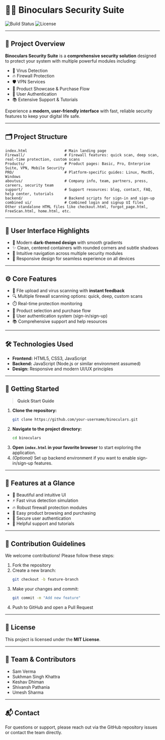 # 🕵️‍♂️ Binoculars Security Suite

![Build Status](https://img.shields.io/badge/build-passing-brightgreen)
![License](https://img.shields.io/badge/license-MIT-blue)

---

## 🔐 Project Overview
**Binoculars Security Suite** is a **comprehensive security solution** designed to protect your system with multiple powerful modules including:

- 🦠 Virus Detection
- 🔥 Firewall Protection
- 🛡️ VPN Services
- 🛒 Product Showcase & Purchase Flow
- 🔐 User Authentication
- 📚 Extensive Support & Tutorials

Experience a **modern, user-friendly interface** with fast, reliable security features to keep your digital life safe.

---

## 🗂️ Project Structure
```plaintext
index.html                 # Main landing page
Firewall/                  # Firewall features: quick scan, deep scan, real-time protection, custom scans
Products/                  # Product pages: Basic, Pro, Enterprise Suite, VPN, Mobile Security
PRO/                       # Platform-specific guides: Linux, MacOS, Windows
aboutus/                   # Company info, team, partners, press, careers, security team
support/                   # Support resources: blog, contact, FAQ, help center, tutorials
backend/                   # Backend scripts for sign-in and sign-up
combined ui/               # Combined login and signup UI files
Other standalone HTML files like checkout.html, forgot_page.html, FreeScan.html, home.html, etc.
```

---

## 🎨 User Interface Highlights
- 🌙 Modern **dark-themed design** with smooth gradients
- ✨ Clean, centered containers with rounded corners and subtle shadows
- 🚀 Intuitive navigation across multiple security modules
- 📱 Responsive design for seamless experience on all devices

---

## ⚙️ Core Features
- 📁 File upload and virus scanning with **instant feedback**
- 🔍 Multiple firewall scanning options: quick, deep, custom scans
- ⏱️ Real-time protection monitoring
- 🛒 Product selection and purchase flow
- 🔐 User authentication system (sign-in/sign-up)
- 📚 Comprehensive support and help resources

---

## 🛠️ Technologies Used
- **Frontend:** HTML5, CSS3, JavaScript
- **Backend:** JavaScript (Node.js or similar environment assumed)
- **Design:** Responsive and modern UI/UX principles

---

## 🚀 Getting Started

> **Quick Start Guide**

1. **Clone the repository:**
    ```bash
    git clone https://github.com/your-username/binoculars.git
    ```
2. **Navigate to the project directory:**
    ```bash
    cd binoculars
    ```
3. **Open `index.html` in your favorite browser** to start exploring the application.
4. *(Optional)* Set up backend environment if you want to enable sign-in/sign-up features.

---

## 🌟 Features at a Glance
- 🎨 Beautiful and intuitive UI
- ⚡ Fast virus detection simulation
- 🔥 Robust firewall protection modules
- 🛒 Easy product browsing and purchasing
- 🔐 Secure user authentication
- 📖 Helpful support and tutorials

---

## 🤝 Contribution Guidelines
We welcome contributions! Please follow these steps:

1. Fork the repository
2. Create a new branch:
    ```bash
    git checkout -b feature-branch
    ```
3. Make your changes and commit:
    ```bash
    git commit -m "Add new feature"
    ```
4. Push to GitHub and open a Pull Request

---

## 📜 License
This project is licensed under the **MIT License**.

---

## 👥 Team & Contributors
- Sam Verma
- Sukhman Singh Khattra
- Keshav Dhiman
- Shivansh Pathania
- Umesh Sharma

---

## 📬 Contact
For questions or support, please reach out via the GitHub repository issues or contact the team directly.
